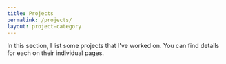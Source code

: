 ```yaml
---
title: Projects
permalink: /projects/
layout: project-category
---
```

  

In this section, I list some projects that I've worked on. You can find details for each on their individual pages.
